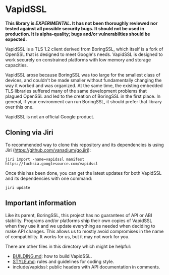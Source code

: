 # VapidSSL

**This library is _EXPERIMENTAL_.  It has not been thoroughly reviewed nor
tested against all possible security bugs.  It should not be used in
production. It is alpha-quality; bugs and/or vulnerabilties should be expected.**

VapidSSL is a TLS 1.2 client derived from BoringSSL, which itself is a fork of
OpenSSL that is designed to meet Google's needs.  VapidSSL is designed to work
securely on constrained platforms with low memory and storage capacities.

VapidSSL arose because BoringSSL was too large for the smallest class of
devices, and couldn't be made smaller without fundamentally changing the way it
worked and was organized.  At the same time, the existing embedded TLS libraries
suffered many of the same development problems that plagued OpenSSL and led to
the creation of BoringSSL in the first place. In general, if your environment
can run BoringSSL, it should prefer that library over this one.

VapidSSL is not an official Google product.

## Cloning via Jiri

To recommended way to clone this repository and its dependencies is using Jiri
(https://github.com/vanadium/go.jiri):

    jiri import -name=vapidssl manifest https://fuchsia.googlesource.com/vapidssl

Once this has been done, you can get the latest updates for both VapidSSL and
its dependencies with one command:

    jiri update

## Important information

Like its parent, BoringSSL, this project has no guarantees of API or ABI
stability. Programs and/or platforms ship their own copies of VapidSSL when they
use it and we update everything as needed when deciding to make API changes.
This allows us to mostly avoid compromises in the name of compatibility. It
works for us, but it may not work for you.

There are other files in this directory which might be helpful:

  * [BUILDING.md](/BUILDING.md): how to build VapidSSL.
  * [STYLE.md](/STYLE.md): rules and guidelines for coding style.
  * include/vapidssl: public headers with API documentation in comments.


